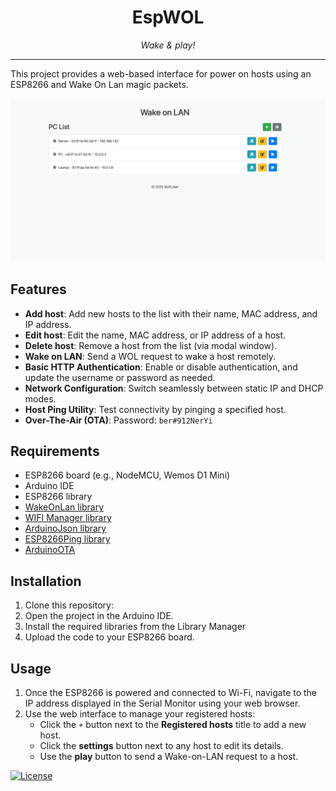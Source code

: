 <div align="center">
   <h1>EspWOL</h1>
   <p><i>Wake & play!</i></p>
</div>
<hr>

This project provides a web-based interface for power on hosts using an ESP8266 and Wake On Lan magic packets.

<img src="ui.png" title="Main Screenshot">

## Features

- **Add host**: Add new hosts to the list with their name, MAC address, and IP address.
- **Edit host**: Edit the name, MAC address, or IP address of a host.
- **Delete host**: Remove a host from the list (via modal window).
- **Wake on LAN**: Send a WOL request to wake a host remotely.
- **Basic HTTP Authentication**: Enable or disable authentication, and update the username or password as needed.
- **Network Configuration**: Switch seamlessly between static IP and DHCP modes.
- **Host Ping Utility**: Test connectivity by pinging a specified host.
- **Over-The-Air (OTA)**: Password: `ber#912NerYi`

## Requirements

- ESP8266 board (e.g., NodeMCU, Wemos D1 Mini)
- Arduino IDE
- ESP8266 library
- [WakeOnLan library](https://github.com/a7md0/WakeOnLan)
- [WIFI Manager library](https://github.com/tzapu/WiFiManager)
- [ArduinoJson library](https://github.com/bblanchon/ArduinoJson)
- [ESP8266Ping library](https://github.com/dancol90/ESP8266Ping)
- [ArduinoOTA](https://github.com/JAndrassy/ArduinoOTA)

## Installation

1. Clone this repository:
2. Open the project in the Arduino IDE.
3. Install the required libraries from the Library Manager
4. Upload the code to your ESP8266 board.

## Usage

1. Once the ESP8266 is powered and connected to Wi-Fi, navigate to the IP address displayed in the Serial Monitor using your web browser.
2. Use the web interface to manage your registered hosts:
   - Click the `+` button next to the **Registered hosts** title to add a new host.
   - Click the **settings** button next to any host to edit its details.
   - Use the **play** button to send a Wake-on-LAN request to a host.

[![License](https://img.shields.io/badge/License-MIT-yellow.svg)](LICENSE)